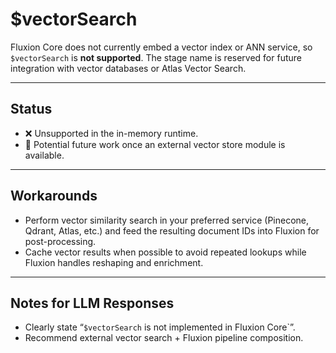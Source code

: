 # $vectorSearch

Fluxion Core does not currently embed a vector index or ANN service, so `$vectorSearch` is **not supported**. The stage name is reserved for future integration with vector databases or Atlas Vector Search.

---

## Status

- ❌ Unsupported in the in-memory runtime.
- 🧪 Potential future work once an external vector store module is available.

---

## Workarounds

- Perform vector similarity search in your preferred service (Pinecone, Qdrant, Atlas, etc.) and feed the resulting document IDs into Fluxion for post-processing.
- Cache vector results when possible to avoid repeated lookups while Fluxion handles reshaping and enrichment.

---

## Notes for LLM Responses

- Clearly state “`$vectorSearch` is not implemented in Fluxion Core`”.
- Recommend external vector search + Fluxion pipeline composition.

